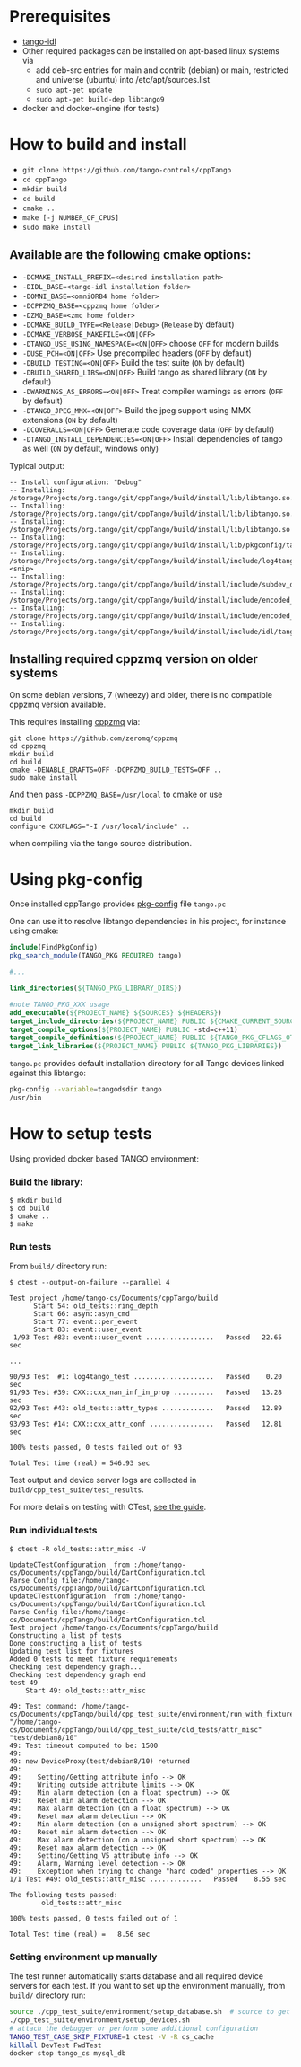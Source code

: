 # Prerequisites

* [tango-idl](https://github.com/tango-controls/tango-idl)
* Other required packages can be installed on apt-based linux systems via
  * add deb-src entries for main and contrib (debian) or main, restricted and universe (ubuntu) into /etc/apt/sources.list
  * `sudo apt-get update`
  * `sudo apt-get build-dep libtango9`
* docker and docker-engine (for tests)

# How to build and install

- `git clone https://github.com/tango-controls/cppTango`
- `cd cppTango`
- `mkdir build`
- `cd build`
- `cmake ..`
- `make [-j NUMBER_OF_CPUS]`
- `sudo make install`

## Available are the following cmake options:

- `-DCMAKE_INSTALL_PREFIX=<desired installation path>`
- `-DIDL_BASE=<tango-idl installation folder>`
- `-DOMNI_BASE=<omniORB4 home folder>`
- `-DCPPZMQ_BASE=<cppzmq home folder>`
- `-DZMQ_BASE=<zmq home folder>`
- `-DCMAKE_BUILD_TYPE=<Release|Debug>` (`Release` by default)
- `-DCMAKE_VERBOSE_MAKEFILE=<ON|OFF>`
- `-DTANGO_USE_USING_NAMESPACE=<ON|OFF>` choose `OFF` for modern builds
- `-DUSE_PCH=<ON|OFF>` Use precompiled headers (`OFF` by default)
- `-DBUILD_TESTING=<ON|OFF>` Build the test suite (`ON` by default)
- `-DBUILD_SHARED_LIBS=<ON|OFF>` Build tango as shared library (`ON` by default)
- `-DWARNINGS_AS_ERRORS=<ON|OFF>` Treat compiler warnings as errors (`OFF` by default)
- `-DTANGO_JPEG_MMX=<ON|OFF>` Build the jpeg support using MMX extensions (`ON` by default)
- `-DCOVERALLS=<ON|OFF>` Generate code coverage data (`OFF` by default)
- `-DTANGO_INSTALL_DEPENDENCIES=<ON|OFF>` Install dependencies of tango as well (`ON` by default, windows only)

Typical output:

```
-- Install configuration: "Debug"
-- Installing: /storage/Projects/org.tango/git/cppTango/build/install/lib/libtango.so.9.2.5
-- Installing: /storage/Projects/org.tango/git/cppTango/build/install/lib/libtango.so.9
-- Installing: /storage/Projects/org.tango/git/cppTango/build/install/lib/libtango.so
-- Installing: /storage/Projects/org.tango/git/cppTango/build/install/lib/pkgconfig/tango.pc
-- Installing: /storage/Projects/org.tango/git/cppTango/build/install/include/log4tango/Appender.hh
<snip>
-- Installing: /storage/Projects/org.tango/git/cppTango/build/install/include/subdev_diag.h
-- Installing: /storage/Projects/org.tango/git/cppTango/build/install/include/encoded_attribute.h
-- Installing: /storage/Projects/org.tango/git/cppTango/build/install/include/encoded_format.h
-- Installing: /storage/Projects/org.tango/git/cppTango/build/install/include/idl/tango.h
```

## Installing required cppzmq version on older systems

On some debian versions, 7 (wheezy) and older, there is no compatible cppzmq version available.

This requires installing [cppzmq](https://github.com/zeromq/cppzmq) via:

```
git clone https://github.com/zeromq/cppzmq
cd cppzmq
mkdir build
cd build
cmake -DENABLE_DRAFTS=OFF -DCPPZMQ_BUILD_TESTS=OFF ..
sudo make install
```

And then pass `-DCPPZMQ_BASE=/usr/local` to cmake or use

```
mkdir build
cd build
configure CXXFLAGS="-I /usr/local/include" ..
```

when compiling via the tango source distribution.

# Using pkg-config

Once installed cppTango provides [pkg-config](https://en.wikipedia.org/wiki/Pkg-config) file `tango.pc`

One can use it to resolve libtango dependencies in his project, for instance using cmake:

```cmake
include(FindPkgConfig)
pkg_search_module(TANGO_PKG REQUIRED tango)

#...

link_directories(${TANGO_PKG_LIBRARY_DIRS})

#note TANGO_PKG_XXX usage
add_executable(${PROJECT_NAME} ${SOURCES} ${HEADERS})
target_include_directories(${PROJECT_NAME} PUBLIC ${CMAKE_CURRENT_SOURCE_DIR} ${TANGO_PKG_INCLUDE_DIRS})
target_compile_options(${PROJECT_NAME} PUBLIC -std=c++11)
target_compile_definitions(${PROJECT_NAME} PUBLIC ${TANGO_PKG_CFLAGS_OTHER})
target_link_libraries(${PROJECT_NAME} PUBLIC ${TANGO_PKG_LIBRARIES})
```

`tango.pc` provides default installation directory for all Tango devices linked against this libtango:

```bash
pkg-config --variable=tangodsdir tango
/usr/bin
```

# How to setup tests

Using provided docker based TANGO environment:

### Build the library:

```
$ mkdir build
$ cd build
$ cmake ..
$ make
```

### Run tests

From `build/` directory run:

```
$ ctest --output-on-failure --parallel 4

Test project /home/tango-cs/Documents/cppTango/build
      Start 54: old_tests::ring_depth
      Start 66: asyn::asyn_cmd
      Start 77: event::per_event
      Start 83: event::user_event
 1/93 Test #83: event::user_event .................   Passed   22.65 sec

...

90/93 Test  #1: log4tango_test ....................   Passed    0.20 sec
91/93 Test #39: CXX::cxx_nan_inf_in_prop ..........   Passed   13.28 sec
92/93 Test #43: old_tests::attr_types .............   Passed   12.89 sec
93/93 Test #14: CXX::cxx_attr_conf ................   Passed   12.81 sec

100% tests passed, 0 tests failed out of 93

Total Test time (real) = 546.93 sec
```

Test output and device server logs are collected in `build/cpp_test_suite/test_results`.

For more details on testing with CTest, [see the guide](https://cmake.org/Wiki/CMake/Testing_With_CTest).

### Run individual tests

```
$ ctest -R old_tests::attr_misc -V

UpdateCTestConfiguration  from :/home/tango-cs/Documents/cppTango/build/DartConfiguration.tcl
Parse Config file:/home/tango-cs/Documents/cppTango/build/DartConfiguration.tcl
UpdateCTestConfiguration  from :/home/tango-cs/Documents/cppTango/build/DartConfiguration.tcl
Parse Config file:/home/tango-cs/Documents/cppTango/build/DartConfiguration.tcl
Test project /home/tango-cs/Documents/cppTango/build
Constructing a list of tests
Done constructing a list of tests
Updating test list for fixtures
Added 0 tests to meet fixture requirements
Checking test dependency graph...
Checking test dependency graph end
test 49
    Start 49: old_tests::attr_misc

49: Test command: /home/tango-cs/Documents/cppTango/build/cpp_test_suite/environment/run_with_fixture.sh "/home/tango-cs/Documents/cppTango/build/cpp_test_suite/old_tests/attr_misc" "test/debian8/10"
49: Test timeout computed to be: 1500
49:
49: new DeviceProxy(test/debian8/10) returned
49:
49:    Setting/Getting attribute info --> OK
49:    Writing outside attribute limits --> OK
49:    Min alarm detection (on a float spectrum) --> OK
49:    Reset min alarm detection --> OK
49:    Max alarm detection (on a float spectrum) --> OK
49:    Reset max alarm detection --> OK
49:    Min alarm detection (on a unsigned short spectrum) --> OK
49:    Reset min alarm detection --> OK
49:    Max alarm detection (on a unsigned short spectrum) --> OK
49:    Reset max alarm detection --> OK
49:    Setting/Getting V5 attribute info --> OK
49:    Alarm, Warning level detection --> OK
49:    Exception when trying to change "hard coded" properties --> OK
1/1 Test #49: old_tests::attr_misc .............   Passed    8.55 sec

The following tests passed:
        old_tests::attr_misc

100% tests passed, 0 tests failed out of 1

Total Test time (real) =   8.56 sec
```

### Setting environment up manually

The test runner automatically starts database and all required
device servers for each test. If you want to set up the environment
manually, from `build/` directory run:

```bash
source ./cpp_test_suite/environment/setup_database.sh  # source to get TANGO_HOST
./cpp_test_suite/environment/setup_devices.sh
# attach the debugger or perform some additional configuration
TANGO_TEST_CASE_SKIP_FIXTURE=1 ctest -V -R ds_cache
killall DevTest FwdTest
docker stop tango_cs mysql_db
```
